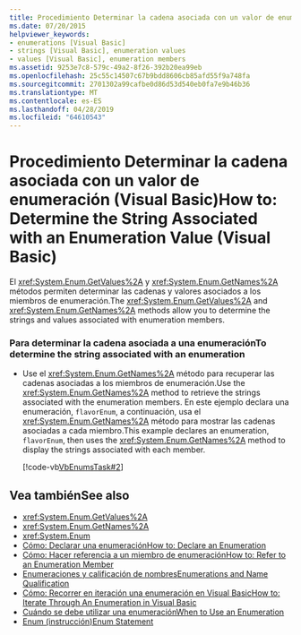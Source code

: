 ```yaml
---
title: Procedimiento Determinar la cadena asociada con un valor de enumeración (Visual Basic)
ms.date: 07/20/2015
helpviewer_keywords:
- enumerations [Visual Basic]
- strings [Visual Basic], enumeration values
- values [Visual Basic], enumeration members
ms.assetid: 9253e7c8-579c-49a2-8f26-392b20ea99eb
ms.openlocfilehash: 25c55c14507c67b9bdd8606cb85afd55f9a748fa
ms.sourcegitcommit: 2701302a99cafbe0d86d53d540eb0fa7e9b46b36
ms.translationtype: MT
ms.contentlocale: es-ES
ms.lasthandoff: 04/28/2019
ms.locfileid: "64610543"
---
```

# <a name="how-to-determine-the-string-associated-with-an-enumeration-value-visual-basic"></a><span data-ttu-id="a1e55-102">Procedimiento Determinar la cadena asociada con un valor de enumeración (Visual Basic)</span><span class="sxs-lookup"><span data-stu-id="a1e55-102">How to: Determine the String Associated with an Enumeration Value (Visual Basic)</span></span>
<span data-ttu-id="a1e55-103">El <xref:System.Enum.GetValues%2A> y <xref:System.Enum.GetNames%2A> métodos permiten determinar las cadenas y valores asociados a los miembros de enumeración.</span><span class="sxs-lookup"><span data-stu-id="a1e55-103">The <xref:System.Enum.GetValues%2A> and <xref:System.Enum.GetNames%2A> methods allow you to determine the strings and values associated with enumeration members.</span></span>  
  
### <a name="to-determine-the-string-associated-with-an-enumeration"></a><span data-ttu-id="a1e55-104">Para determinar la cadena asociada a una enumeración</span><span class="sxs-lookup"><span data-stu-id="a1e55-104">To determine the string associated with an enumeration</span></span>  
  
- <span data-ttu-id="a1e55-105">Use el <xref:System.Enum.GetNames%2A> método para recuperar las cadenas asociadas a los miembros de enumeración.</span><span class="sxs-lookup"><span data-stu-id="a1e55-105">Use the <xref:System.Enum.GetNames%2A> method to retrieve the strings associated with the enumeration members.</span></span> <span data-ttu-id="a1e55-106">En este ejemplo declara una enumeración, `flavorEnum`, a continuación, usa el <xref:System.Enum.GetNames%2A> método para mostrar las cadenas asociadas a cada miembro.</span><span class="sxs-lookup"><span data-stu-id="a1e55-106">This example declares an enumeration, `flavorEnum`, then uses the <xref:System.Enum.GetNames%2A> method to display the strings associated with each member.</span></span>  
  
     [!code-vb[VbEnumsTask#2](~/samples/snippets/visualbasic/VS_Snippets_VBCSharp/VbEnumsTask/VB/Class2.vb#2)]  
  
## <a name="see-also"></a><span data-ttu-id="a1e55-107">Vea también</span><span class="sxs-lookup"><span data-stu-id="a1e55-107">See also</span></span>

- <xref:System.Enum.GetValues%2A>
- <xref:System.Enum.GetNames%2A>
- <xref:System.Enum>
- [<span data-ttu-id="a1e55-108">Cómo: Declarar una enumeración</span><span class="sxs-lookup"><span data-stu-id="a1e55-108">How to: Declare an Enumeration</span></span>](../../../../visual-basic/programming-guide/language-features/constants-enums/how-to-declare-enumerations.md)
- [<span data-ttu-id="a1e55-109">Cómo: Hacer referencia a un miembro de enumeración</span><span class="sxs-lookup"><span data-stu-id="a1e55-109">How to: Refer to an Enumeration Member</span></span>](../../../../visual-basic/programming-guide/language-features/constants-enums/how-to-refer-to-an-enumeration-member.md)
- [<span data-ttu-id="a1e55-110">Enumeraciones y calificación de nombres</span><span class="sxs-lookup"><span data-stu-id="a1e55-110">Enumerations and Name Qualification</span></span>](../../../../visual-basic/programming-guide/language-features/constants-enums/enumerations-and-name-qualification.md)
- [<span data-ttu-id="a1e55-111">Cómo: Recorrer en iteración una enumeración en Visual Basic</span><span class="sxs-lookup"><span data-stu-id="a1e55-111">How to: Iterate Through An Enumeration in Visual Basic</span></span>](../../../../visual-basic/programming-guide/language-features/constants-enums/how-to-iterate-through-an-enumeration.md)
- [<span data-ttu-id="a1e55-112">Cuándo se debe utilizar una enumeración</span><span class="sxs-lookup"><span data-stu-id="a1e55-112">When to Use an Enumeration</span></span>](../../../../visual-basic/programming-guide/language-features/constants-enums/when-to-use-an-enumeration.md)
- [<span data-ttu-id="a1e55-113">Enum (instrucción)</span><span class="sxs-lookup"><span data-stu-id="a1e55-113">Enum Statement</span></span>](../../../../visual-basic/language-reference/statements/enum-statement.md)
